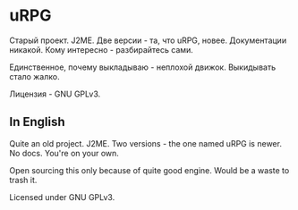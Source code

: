 # uRPG

Старый проект. J2ME. Две версии - та, что uRPG, новее. Документации никакой. Кому интересно - разбирайтесь сами.

Единственное, почему выкладываю - неплохой движок. Выкидывать стало жалко.

Лицензия - GNU GPLv3.


## In English

Quite an old project. J2ME. Two versions - the one named uRPG is newer. No docs. You're on your own.

Open sourcing this only because of quite good engine. Would be a waste to trash it.

Licensed under GNU GPLv3.
